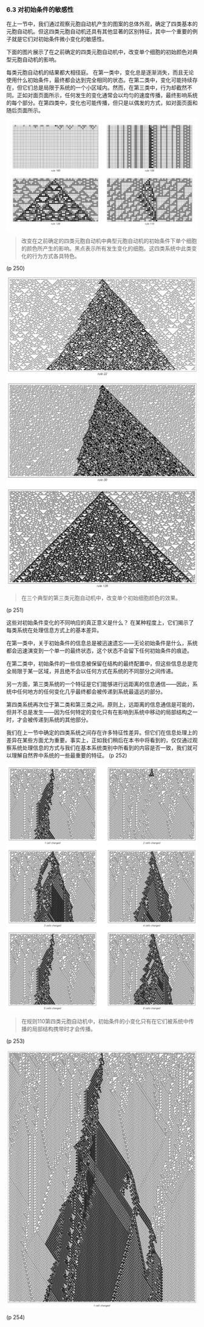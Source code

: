 ### 6.3  对初始条件的敏感性

在上一节中，我们通过观察元胞自动机产生的图案的总体外观，确定了四类基本的元胞自动机。但这四类元胞自动机还具有其他显著的区别特征，其中一个重要的例子就是它们对初始条件微小变化的敏感性。

下面的图片展示了在之前确定的四类元胞自动机中，改变单个细胞的初始颜色对典型元胞自动机的影响。

每类元胞自动机的结果都大相径庭。
在第一类中，变化总是逐渐消失，而且无论使用什么初始条件，最终都会达到完全相同的状态。在第二类中，变化可能持续存在，但它们总是局限于系统的一个小区域内。然而，在第三类中，行为却截然不同。正如对面页面所示，任何发生的变化通常会以均匀的速度传播，最终影响系统的每个部分。在第四类中，变化也可能传播，但只是以偶发的方式，如对面页面和随后页面所示。

![](assets/p250.png)
 
>改变在之前确定的四类元胞自动机中典型元胞自动机的初始条件下单个细胞的颜色所产生的影响。黑点表示所有发生变化的细胞。这四类系统中此类变化的行为方式各具特色。

(p 250)

![](assets/p251.png)
 
>在三个典型的第三类元胞自动机中，改变单个初始细胞颜色的效果。

(p 251)

这些对初始条件变化的不同响应的真正意义是什么？ 在某种程度上，它们揭示了每类系统在处理信息方式上的基本差异。

在第一类中，关于初始条件的信息总是被迅速遗忘——无论初始条件是什么，系统都会迅速演变到一个单一的最终状态，这个状态不会留下任何初始条件的痕迹。

在第二类中，初始条件的一些信息被保留在结构的最终配置中，但这些信息总是完全局限于某一区域，并且绝不会以任何方式在系统的不同部分之间传递。

另一方面，第三类系统的一个特征是它们能够进行远距离的信息通信——因此，系统中任何地方的任何变化几乎最终都会被传递到系统最遥远的部分。

第四类系统再次位于第二类和第三类之间。原则上，远距离的信息通信是可能的，但并不总是发生——因为任何特定的变化只有在影响到系统中移动的局部结构之一时，才会被传递到系统的其他部分。

我们在上一节中确定的四类系统之间存在许多特征性差异。但它们在信息处理上的差异在某些方面尤为重要。事实上，正如我们稍后在本书中将看到的，仅仅通过观察系统处理信息的方式与我们在基本系统类别中所看到的内容是否一致，我们就可以理解自然界中系统的一些最重要的特征。
(p 252)

![](assets/p253.png)
 
>在规则110第四类元胞自动机中，初始条件的小变化只有在它们被系统中传播的局部结构携带时才会传播。

(p 253)
 
![](assets/p254.png)

(p 254)

 

